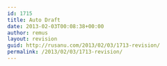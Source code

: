 ```yaml
---
id: 1715
title: Auto Draft
date: 2013-02-03T00:08:38+00:00
author: remus
layout: revision
guid: http://rusanu.com/2013/02/03/1713-revision/
permalink: /2013/02/03/1713-revision/
---
```

